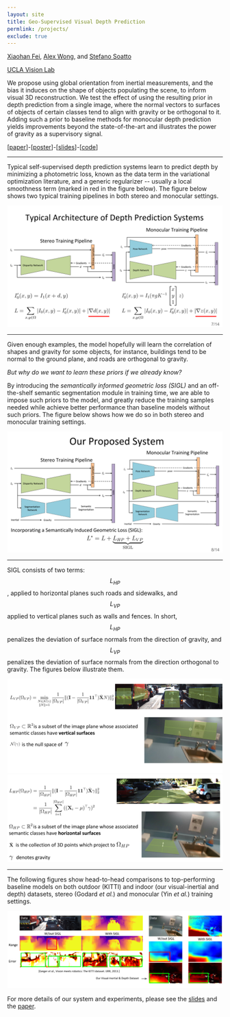```yaml
---
layout: site
title: Geo-Supervised Visual Depth Prediction
permlink: /projects/
exclude: true
---
```


[Xiaohan Fei](https://feixh.github.io), [Alex Wong](http://web.cs.ucla.edu/~alexw/), and [Stefano Soatto](http://web.cs.ucla.edu/~soatto/)

[UCLA Vision Lab](http://vision.ucla.edu/)

We propose using global orientation from inertial measurements, and the bias it induces on the shape of objects populating the scene, to inform visual 3D reconstruction. We test the effect of using the resulting prior in depth prediction from a single image, where the normal vectors to surfaces of objects of certain classes tend to align with gravity or be orthogonal to it. Adding such a prior to baseline methods for monocular depth prediction yields improvements beyond the state-of-the-art and illustrates the power of gravity as a supervisory signal.

\[[paper][icra19_paper]\]-\[[poster][icra19_poster]\]-\[[slides][icra19_slides]\]-\[[code][icra19_code]\]


[icra19_paper]: https://arxiv.org/abs/1807.11130v3.pdf
[icra19_poster]: https://docs.google.com/presentation/d/15iNPC1V6dx52CqyeNivtYySM-cqvE0ghAH9C8Tzd6yQ/edit?usp=sharing
[icra19_slides]: {{site.url}}/empty.html
[icra19_code]: https://github.com/feixh/GeoSup

---

Typical self-supervised depth prediction systems learn to predict depth by minimizing a photometric loss, known as the data term in the variational optimization literature, and a generic regularizer -- usually a local smoothness term (marked in red in the figure below). The figure below shows two typical training pipelines in both stereo and monocular settings.

<img src="typical_nets.svg" alt="">

---

Given enough examples, the model hopefully will learn the correlation of shapes and gravity for some objects, for instance, buildings tend to be normal to the ground plane, and roads are orthogonal to gravity. 

*But why do we want to learn these priors if we already know?*

By introducing the *semantically informed geometric loss (SIGL)* and an off-the-shelf semantic segmentation module in training time, we are able to impose such priors to the model, and greatly reduce the training samples needed while achieve better performance than baseline models without such priors. The figure below shows how we do so in both stereo and monocular training settings.

<img src="our_nets.svg" alt="">

---

SIGL consists of two terms: $$L_{HP}$$, applied to horizontal planes such roads and sidewalks, and $$L_{VP}$$ applied to vertical planes such as walls and fences. In short, $$L_{HP}$$ penalizes the deviation of surface normals from the direction of gravity, and $$L_{VP}$$ penalizes the deviation of surface normals from the direction orthogonal to gravity. The figures below illustrate them.

<img src="lvp.svg" alt="">

<img src="lhp.svg" alt="">

---

The following figures show head-to-head comparisons to top-performing baseline models on both outdoor (KITTI) and indoor (our visual-inertial and depth) datasets, stereo (Godard *et al.*) and monocular (Yin *et al.*) training settings.

<img src="comparison.svg" alt="">

For more details of our system and experiments, please see the [slides][icra19_slides] and the [paper][icra19_paper].
